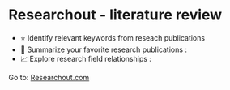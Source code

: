 # Researchout - literature review

- :star: Identify relevant keywords from reseach publications 
- :newspaper: Summarize your favorite research publications : 
- :chart_with_upwards_trend: Explore research field relationships : 

Go to: [Researchout.com](https://researchout.com/)



